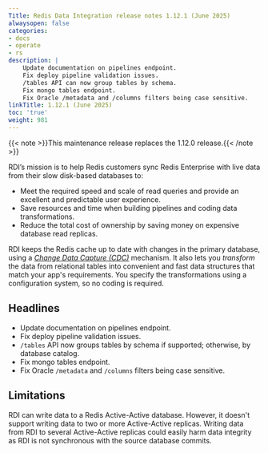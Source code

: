 ```yaml
---
Title: Redis Data Integration release notes 1.12.1 (June 2025)
alwaysopen: false
categories:
- docs
- operate
- rs
description: |
    Update documentation on pipelines endpoint.
    Fix deploy pipeline validation issues.
    /tables API can now group tables by schema.
    Fix mongo tables endpoint.
    Fix Oracle /metadata and /columns filters being case sensitive.
linkTitle: 1.12.1 (June 2025)
toc: 'true'
weight: 981
---
```


{{< note >}}This maintenance release replaces the 1.12.0 release.{{< /note >}}

RDI’s mission is to help Redis customers sync Redis Enterprise with live data from their slow disk-based databases to:

- Meet the required speed and scale of read queries and provide an excellent and predictable user experience.
- Save resources and time when building pipelines and coding data transformations.
- Reduce the total cost of ownership by saving money on expensive database read replicas.

RDI keeps the Redis cache up to date with changes in the primary database, using a [_Change Data Capture (CDC)_](https://en.wikipedia.org/wiki/Change_data_capture) mechanism.
It also lets you _transform_ the data from relational tables into convenient and fast data structures that match your app's requirements. You specify the transformations using a configuration system, so no coding is required.

## Headlines

- Update documentation on pipelines endpoint.
- Fix deploy pipeline validation issues.
- `/tables` API now groups tables by schema if supported; otherwise, by database catalog.
- Fix mongo tables endpoint.
- Fix Oracle `/metadata` and `/columns` filters being case sensitive.

## Limitations

RDI can write data to a Redis Active-Active database. However, it doesn't support writing data to two or more Active-Active replicas. Writing data from RDI to several Active-Active replicas could easily harm data integrity as RDI is not synchronous with the source database commits.
